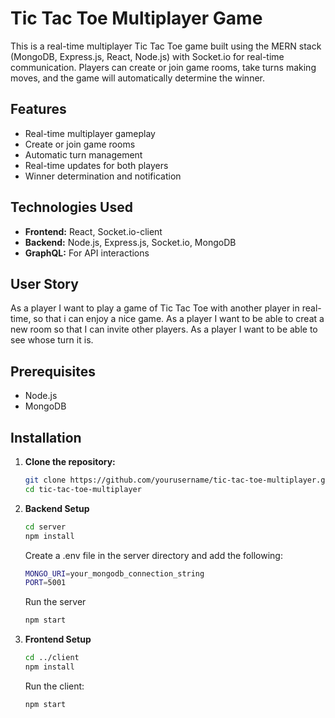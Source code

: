# Tic Tac Toe Multiplayer Game

This is a real-time multiplayer Tic Tac Toe game built using the MERN stack (MongoDB, Express.js, React, Node.js) with Socket.io for real-time communication. Players can create or join game rooms, take turns making moves, and the game will automatically determine the winner.

## Features

- Real-time multiplayer gameplay
- Create or join game rooms
- Automatic turn management
- Real-time updates for both players
- Winner determination and notification

## Technologies Used

- **Frontend:** React, Socket.io-client
- **Backend:** Node.js, Express.js, Socket.io, MongoDB
- **GraphQL:** For API interactions

## User Story

As a player I want to play a game of Tic Tac Toe with another player in real-time, so that i can enjoy a nice game. As a player I want to be able to creat a new room so that I can invite other players. As a player I want to be able to see whose turn it is.

## Prerequisites

- Node.js
- MongoDB

## Installation

1. **Clone the repository:**

   ```bash
   git clone https://github.com/yourusername/tic-tac-toe-multiplayer.git
   cd tic-tac-toe-multiplayer
   ```

2. **Backend Setup**

   ```bash
   cd server
   npm install
   ```

   Create a .env file in the server directory and add the following:

   ```bash
   MONGO_URI=your_mongodb_connection_string
   PORT=5001
   ```

   Run the server

   ```bash
   npm start
   ```

3. **Frontend Setup**

   ```bash
   cd ../client
   npm install
   ```

   Run the client:

   ```bash
   npm start
   ```
